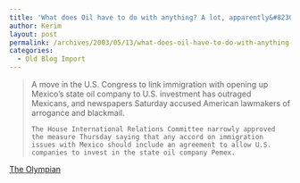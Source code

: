 ```yaml
---
title: 'What does Oil have to do with anything? A lot, apparently&#8230;'
author: Kerim
layout: post
permalink: /archives/2003/05/13/what-does-oil-have-to-do-with-anything-a-lot-apparently/
categories:
  - Old Blog Import
---
```


>   A move in the U.S. Congress to link immigration with opening up Mexico&#8217;s state oil company to U.S. investment has outraged Mexicans, and newspapers Saturday accused American lawmakers of arrogance and blackmail.  
>   
>   
>     The House International Relations Committee narrowly approved the measure Thursday saying that any accord on immigration issues with Mexico should include an agreement to allow U.S. companies to invest in the state oil company Pemex.
>   


<a href="http://www.theolympian.com/home/news/20030511/frontpage/2847_Printer.shtml" onclick="_gaq.push(['_trackEvent', 'outbound-article', 'http://www.theolympian.com/home/news/20030511/frontpage/2847_Printer.shtml', 'The Olympian']);" >The Olympian</a>

